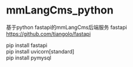 # mmLangCms_python
 
基于python fastapi的mmLangCms后端服务
fastapi https://github.com/tiangolo/fastapi

pip install fastapi  
pip install uvicorn[standard]  
pip install pymysql  

